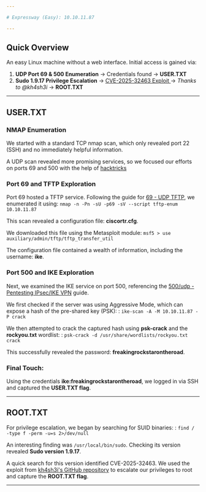 ```yaml
---

# Expressway (Easy): 10.10.11.87

---
```


## Quick Overview

An easy Linux machine without a web interface. Initial access is gained via:

1. **UDP Port 69 & 500 Enumeration** → Credentials found → **USER.TXT**
2. **Sudo 1.9.17 Privilege Escalation** → [CVE-2025-32463 Exploit ](https://github.com/kh4sh3i/CVE-2025-32463) → *Thanks to @kh4sh3i* → **ROOT.TXT**

---

## USER.TXT

### NMAP Enumeration

We started with a standard TCP nmap scan, which only revealed port 22 (SSH) and no immediately helpful information.

A UDP scan revealed more promising services, so we focused our efforts on ports 69 and 500 with the help of [hacktricks](https://book.hacktricks.wiki/en/index.html)

### Port 69 and TFTP Exploration

Port 69 hosted a TFTP service. Following the guide for [69 - UDP TFTP](https://book.hacktricks.wiki/en/network-services-pentesting/69-udp-tftp.html), we enumerated it using: `nmap -n -Pn -sU -p69 -sV --script tftp-enum 10.10.11.87` 

This scan revealed a configuration file: **ciscortr.cfg**.

We downloaded this file using the Metasploit module: `msf5 > use auxiliary/admin/tftp/tftp_transfer_util`

The configuration file contained a wealth of information, including the username: **ike**.

### Port 500 and IKE Exploration

Next, we examined the IKE service on port 500, referencing the [500/udp - Pentesting IPsec/IKE VPN](https://book.hacktricks.wiki/en/network-services-pentesting/ipsec-ike-vpn-pentesting.html) guide.

We first checked if the server was using Aggressive Mode, which can expose a hash of the pre-shared key (PSK): : `ike-scan -A -M 10.10.11.87 -P crack`

We then attempted to crack the captured hash using **psk-crack** and the **rockyou.txt** wordlist: : `psk-crack -d /usr/share/wordlists/rockyou.txt crack`

This successfully revealed the password: **freakingrockstarontheroad**.

### Final Touch:

Using the credentials **ike:freakingrockstarontheroad**, we logged in via SSH and captured the **USER.TXT flag**.

---

## ROOT.TXT

For privilege escalation, we began by searching for SUID binaries: : `find / -type f -perm -u=s 2>/dev/null`

An interesting finding was `/usr/local/bin/sudo`. Checking its version revealed **Sudo version 1.9.17**.

A quick search for this version identified CVE-2025-32463. We used the exploit from [kh4sh3i's GitHub repository](thttps://github.com/kh4sh3i/CVE-2025-32463) to escalate our privileges to root and capture the **ROOT.TXT flag**.

---
